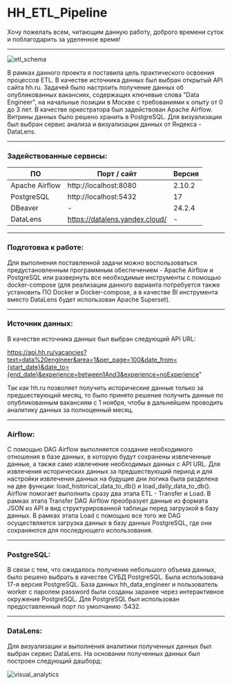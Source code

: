 # HH_ETL_Pipeline

Хочу пожелать всем, читающим данную работу, доброго времени суток и поблагодарить за уделенное время!

---
![etl_schema](https://github.com/Alya-DE/My_ETL/blob/main/png/etl_schema.png)

В рамках данного проекта я поставила цель практического освоения процессов ETL. В качестве источника данных был выбран открытый API сайта hh.ru. Задачей было настроить получение данных об опубликованных вакансиях, содержащих ключевые слова "Data Engineer", на начальные позиции в Москве с требованиями к опыту от 0 до 3 лет. В качестве оркестратора был задействован Apache Airflow. Витрины данных было решено хранить в PostgreSQL. Для визуализации был выбран сервис анализа и визуализации данных от Яндекса - DataLens.

---
### Задействованные сервисы:

|       ПО       |           Порт / сайт          |     Версия     |
| -------------- | ------------------------------ | -------------- |
| Apache Airflow |     http://localhost:8080      |    2.10.2      |
| PostgreSQL     |     http://localhost:5432      |      17        |
| DBeaver        |               -                |    24.2.4      |
| DataLens       | https://datalens.yandex.cloud/ |       -        |

---
### Подготовка к работе:

Для выполнения поставленной задачи можно воспользоваться предустановленным программным обеспечением - Apache Airflow и PostgreSQL или развернуть все необходимые инструменты с помощью docker-compose (для реализации данного варианта потребуется также установить ПО Docker и Docker-compose, а в качестве BI инструмента вместо DataLens будет использован Apache Superset).

---
### Источник данных:
В качестве источника данных был выбран следующий API URL:

https://api.hh.ru/vacancies?text=data%20engineer&area=1&per_page=100&date_from={start_date}&date_to={end_date}&experience=between1And3&experience=noExperience" 

Так как hh.ru позволяет получить исторические данные только за предшествующий месяц, то было принято решение получить данные по опубликованным вакансиям с 1 ноября, чтобы в дальнейшем проводить аналитику данных за полноценный месяц.

---
### Airflow:
С помощью DAG Airflow выполняется создание необходимого отношения в базе данных, в которую будут сохранены извлеченные данные, а также само извлечение необходимых данных с API URL. Для извлечения исторических данных за предшествующий период и для настройки извлечения данных на будущие дни логика была разделена на две функции: load_historical_data_to_db() и load_daily_data_to_db(). Airflow помогает выполнить сразу два этапа ETL - Transfer и Load. В рамках этапа Transfer DAG Airflow преобразует данные из формата JSON из API в вид структурированной таблицы перед загрузкой в базу данных. В рамках этапа Load с помощью все того же DAG осуществляется загрузка данных в базу данных PostgreSQL, где они сохраняются для последующего использования.

---
### PostgreSQL:
В связи с тем, что ожидалось получение небольшого объема данных, было решено выбрать в качестве СУБД PostgreSQL. Была использована 17-я версия PostgreSQL. База данных hh_data_engineer и пользователь worker с паролем password были созданы заранее через интерактивное окружение PostgreSQL. Для PostgreSQL был использован предоставленный порт по умолчанию :5432.

---
### DataLens:
Для визуализации и выполнения аналитики полученных данных был выбран сервис DataLens. На основании полученных данных был построен следующий дашборд:

![visual_analytics](https://github.com/Alya-DE/My_ETL/blob/main/png/visual_analytics.png)

